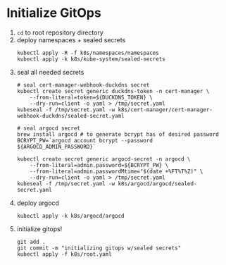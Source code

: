 # Initialize GitOps


1. `cd` to root repository directory
1. deploy namespaces + sealed secrets
    ```
    kubectl apply -R -f k8s/namespaces/namespaces
    kubectl apply -k k8s/kube-system/sealed-secrets
    ```
1. seal all needed secrets
    ```
    # seal cert-manager-webhook-duckdns secret
    kubectl create secret generic duckdns-token -n cert-manager \
        --from-literal=token=${DUCKDNS_TOKEN} \
        --dry-run=client -o yaml > /tmp/secret.yaml
    kubeseal -f /tmp/secret.yaml -w k8s/cert-manager/cert-manager-webhook-duckdns/sealed-secret.yaml

    # seal argocd secret
    brew install argocd # to generate bcrypt has of desired password
    BCRYPT_PW=`argocd account bcrypt --password ${ARGOCD_ADMIN_PASSWORD}` 

    kubectl create secret generic argocd-secret -n argocd \
        --from-literal=admin.password=${BCRYPT_PW} \
        --from-literal=admin.passwordMtime="$(date +%FT%T%Z)" \
        --dry-run=client -o yaml > /tmp/secret.yaml
    kubeseal -f /tmp/secret.yaml -w k8s/argocd/argocd/sealed-secret.yaml
    ```
1. deploy argocd
    ```
    kubectl apply -k k8s/argocd/argocd
    ```
1. initialize gitops!
    ```
    git add . 
    git commit -m "initializing gitops w/sealed secrets"
    kubectl apply -f k8s/root.yaml
    ```
